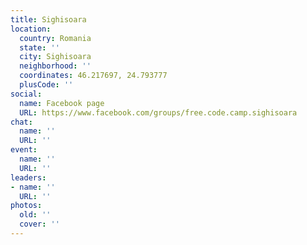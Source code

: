 ```yaml
---
title: Sighisoara
location:
  country: Romania
  state: ''
  city: Sighisoara
  neighborhood: ''
  coordinates: 46.217697, 24.793777
  plusCode: ''
social:
  name: Facebook page
  URL: https://www.facebook.com/groups/free.code.camp.sighisoara
chat:
  name: ''
  URL: ''
event:
  name: ''
  URL: ''
leaders:
- name: ''
  URL: ''
photos:
  old: ''
  cover: ''
---
```

